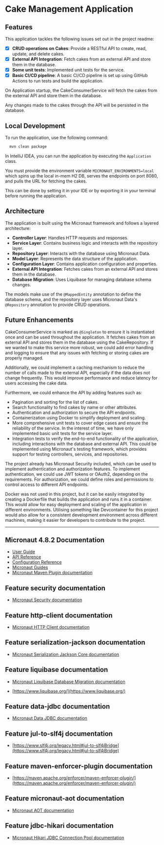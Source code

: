 # Cake Management Application

## Features

This application tackles the following issues set out in the project readme:

- [x] **CRUD operations on Cakes**: Provide a RESTful API to create, read, update, and delete cakes.
- [x] **External API Integration**: Fetch cakes from an external API and store them in the database.
- [x] **Some unit tests**: Implemented unit tests for the service.
- [x] **Basic CI/CD pipeline**: A basic CI/CD pipeline is set up using GitHub Actions to run tests and build the
  application.

On Application startup, the CakeConsumerService will fetch the cakes from the external API and store them in the
database.

Any changes made to the cakes through the API will be persisted in the database.

## Local Development

To run the application, use the following command:

```bash
  mvn clean package
```

In IntelliJ IDEA, you can run the application by executing the `Application` class.

You must provide the environment variable `MICRONAUT_ENVIRONMENTS=local` which spins up the local in-mem H2 DB, serves
the endpoints on port 8080, and pulls the URL for fetching the cakes.

This can be done by setting it in your IDE or by exporting it in your terminal before running the application.

## Architecture

The application is built using the Micronaut framework and follows a layered architecture:

- **Controller Layer**: Handles HTTP requests and responses.
- **Service Layer**: Contains business logic and interacts with the repository layer.
- **Repository Layer**: Interacts with the database using Micronaut Data.
- **Model Layer**: Represents the data structure of the application.
- **Configuration Layer**: Contains application configuration and properties.
- **External API Integration**: Fetches cakes from an external API and stores them in the database.
- **Database Migration**: Uses Liquibase for managing database schema changes.

The models make use of the `@MappedEntity` annotation to define the database schema, and the repository layer uses
Micronaut Data's `@Repository` annotation to provide CRUD operations.

## Future Enhancements

CakeConsumerService is marked as `@Singleton` to ensure it is instantiated once and can be used throughout the
application. It fetches cakes from an external API and stores them in the database using the CakeRepository. If we
wanted to make this service more robust, we could add error handling and logging to ensure that any issues with fetching
or storing cakes are properly managed.

Additionally, we could implement a caching mechanism to reduce the number of calls made to the external API, especially
if the data does not change frequently. This would improve performance and reduce latency for users accessing the cake
data.

Furthermore, we could enhance the API by adding features such as:

- Pagination and sorting for the list of cakes.
- Search functionality to find cakes by name or other attributes.
- Authentication and authorization to secure the API endpoints.
- Containerization using Docker to simplify deployment and scaling.
- More comprehensive unit tests to cover edge cases and ensure the reliability of the service. In the interest of time,
  we have only implemented basic unit tests for the service layer.
- Integration tests to verify the end-to-end functionality of the application, including interactions with the database
  and external API. This could be implemented using Micronaut's testing framework, which provides support for testing
  controllers, services, and repositories.

The project already has Micronaut Security included, which can be used to implement authentication and authorization
features. To implement authentication, we could use JWT tokens or OAuth2, depending on the requirements. For
authorization, we could define roles and permissions to control access to different API endpoints.

Docker was not used in this project, but it can be easily integrated by creating a Dockerfile that builds the
application and runs it in a container. This would allow for easy deployment and scaling of the application in different
environments. Utilising something like Devcontainer for this project would also allow for a consistent development
environment across different machines, making it easier for developers to contribute to the project.

---

## Micronaut 4.8.2 Documentation

- [User Guide](https://docs.micronaut.io/4.8.2/guide/index.html)
- [API Reference](https://docs.micronaut.io/4.8.2/api/index.html)
- [Configuration Reference](https://docs.micronaut.io/4.8.2/guide/configurationreference.html)
- [Micronaut Guides](https://guides.micronaut.io/index.html)
- [Micronaut Maven Plugin documentation](https://micronaut-projects.github.io/micronaut-maven-plugin/latest/)

## Feature security documentation

- [Micronaut Security documentation](https://micronaut-projects.github.io/micronaut-security/latest/guide/index.html)

## Feature http-client documentation

- [Micronaut HTTP Client documentation](https://docs.micronaut.io/latest/guide/index.html#nettyHttpClient)

## Feature serialization-jackson documentation

- [Micronaut Serialization Jackson Core documentation](https://micronaut-projects.github.io/micronaut-serialization/latest/guide/)

## Feature liquibase documentation

- [Micronaut Liquibase Database Migration documentation](https://micronaut-projects.github.io/micronaut-liquibase/latest/guide/index.html)

- [https://www.liquibase.org/](https://www.liquibase.org/)

## Feature data-jdbc documentation

- [Micronaut Data JDBC documentation](https://micronaut-projects.github.io/micronaut-data/latest/guide/index.html#jdbc)

## Feature jul-to-slf4j documentation

- [https://www.slf4j.org/legacy.html#jul-to-slf4jBridge](https://www.slf4j.org/legacy.html#jul-to-slf4jBridge)

## Feature maven-enforcer-plugin documentation

- [https://maven.apache.org/enforcer/maven-enforcer-plugin/](https://maven.apache.org/enforcer/maven-enforcer-plugin/)

## Feature micronaut-aot documentation

- [Micronaut AOT documentation](https://micronaut-projects.github.io/micronaut-aot/latest/guide/)

## Feature jdbc-hikari documentation

- [Micronaut Hikari JDBC Connection Pool documentation](https://micronaut-projects.github.io/micronaut-sql/latest/guide/index.html#jdbc)


